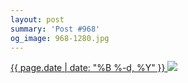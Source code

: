 ```yaml
---
layout: post
summary: 'Post #968'
og_image: 968-1280.jpg
---
```


<p>
 <time>
  <a href="/968">
   {{ page.date | date: "%B %-d, %Y" }}
  </a>
 </time>
 <a href="/968">
  <img sizes="(min-width: 700px) 50vw, calc(100vw - 2rem)" src="{{ site.assets_url }}/968-640.jpg" srcset="{{ site.assets_url }}/968-320.jpg 320w, {{ site.assets_url }}/968-640.jpg 640w, {{ site.assets_url }}/968-960.jpg 960w, {{ site.assets_url }}/968-1280.jpg 1280w"/>
 </a>
</p>
